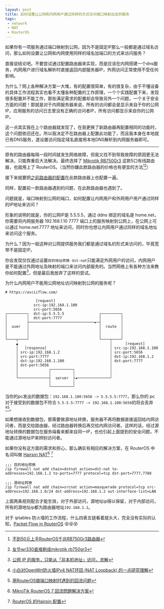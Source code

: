 ```yaml
---
layout: post
title: 如何设置让公网和内网用户通过同样的方式访问端口映射出去的服务
tags:
 - network
 - NAT
 - RouterOS
---
```


如果你有一项服务通过端口映射到公网，因为不是固定IP那么一般都是通过域名访问，那么如何设置让公网和内网使用同样的域名加端口的方式来访问服务？

直接说结论吧。不要尝试通过配置路由器来实现，而是应该在内网搭建一个dns服务，内网用户进行域名解析时直接返回内部服务器IP，外网访问正常使用不受任何影响。

为什么？网上各种解决方案一大堆，有的配置很简单，有的很复杂，由于不懂设备的具体工作流程其实也看不太懂各种配置的工作原理，一个个实践配置下来，发现很多配置并不能工作，那些满足需求的配置却会导致另外一个问题，一个关于安全方面的问题！那就是对于内网服务器来说，所有的访问都会是显示来自于你的公网IP，应用服务的访问日志里没有正确的访问者IP，所有访问都显示来自你的公网IP。

这一点其实我在上个路由器就发现了，在我更换了新路由器再配置相同的功能时，这个问题依旧还在。所以我决定不在路由器上配置此功能了，而且我本身在本地就已有DNS服务，遂设置访问指定域名直接用本地DNS解析到内网服务器即可。

* * *

原有的路由器每隔一段时间就发生网络故障，但我又找不到导致故障的原因更无法解决，只能靠重启大法解决。最终选择了 [Mikrotik RB750Gr3](https://mikrotik.com/product/RB750Gr3) 这款5口有线路由器，也就用上了 RouterOS。（当然你嫌此款路由器的价格也有便宜的方法[^1][^2]）

接下来就要把[之前路由器的配置](https://blog.xavierskip.com/2023-02-19-nat-config/)在此款路由器上也配置一遍。

同样，配置前一款路由器遇到的问题，在此款路由器也遇到了。

问题就是，端口映射到公网的端口，如何配置让内网用户和外网用户用户通过同样的IP地址来访问？

形象的说明的就是，你的公网IP是 5.5.5.5，通过 ddns 绑定的域名是 home.net，你需要将内网服务器 192.168.1.10  7777 端口上的服务映射到公网上，在公网上可以通过 home.net:7777 地址来访问，同时你也想让内网用户通过同样的域名地址来访问这个服务。

为什么？因为一般这种对公网提供服务我们都是通过域名的形式来访问的，毕竟宽带不是固定IP。 

你会发现仅仅通过设置`目的地址转换 dst-nat`只能满足外网用户的访问，内网用户是不能通过外网地址及映射的端口来访问内部服务的。当然网络上有各种方法来教你如何配置[^3]，但是最后我放弃了这样的尝试。

为什么内网用户不能用公网地址访问映射到公网的服务呢？

```
# https://asciiflow.com/

              [request]                                                    
             src-ip:192.168.1.100                                          
             src-port:5656                                                 
┌─────────┐  dst-ip:5.5.5.5                ┌─────────┐                   
│         │  dst-port:7777                 │         │                   
│         ├──────────────────────────────►─┤         │                   
│  user   │                                │  route  │                   
│         │                                │         │                   
│         │                                │         │                   
└────┬────┘                                └────┬────┘                   
     ▲                                          │      [request]         
     │   [response]                             │ src-ip:192.168.1.100   
     │ src-ip:192.168.1.2                       │ src-port:5656          
     │ src-port:7777                            │ dst-ip:192.168.1.2     
     │ dst-ip:192.168.1.100                     │ dst-port:7777          
     │ dst-port:5656                            │                        
     │              ┌──────────┐                │                        
     │              │          │                │                        
     └──────────────┤  server  ├◄───────────────┘                        
                    │          │                                           
                    └──────────┘                                           
```

当你的pc发出的数据包：`192.168.1.100:5656 -> 5.5.5.5:7777`，那么你的 pc 对于接受到的数据包不符合 `5.5.5.5:7777 -> 192.168.1.100:5656`的将会丢弃[^4][^5]。

如果想接收到数据包，那需要做源地址转换，服务器不再将数据直接返回给内网访问者，而是交给路由器，经过路由器转换后再交给内网访问者。这样的话，经过源地址转换的数据包在服务端看来都来自同一IP，也也引起上面提到的安全问题，不能通过源地址IP来辨别访问者。

如果你没有这方面的需求和担心，那么确实有相应的解决方案，在 RouterOS 中名词叫做 [Hairpin NAT](https://help.mikrotik.com/docs/spaces/ROS/pages/3211299/NAT#NAT-HairpinNAT)[^6] [^7]

```
;;; 目的地址转换
/ip firewall nat add chain=dstnat action=dst-nat to-addresses=192.168.1.2 to-ports=7777 protocol=tcp dst-port=7777,7788 

;;; 源地址转换
/ip firewall nat add chain=srcnat action=masquerade protocol=tcp src-address=192.168.1.0/24 dst-address=192.168.1.2 out-interface-list=LAN
```

上面两条规则配合才能生效，对于外部访问，源地址ip得以保留，对于内部访问，所有的源地址ip都为路由器地址`192.168.1.1`。

对于 iptables 防火墙的工作流程，什么四表五链看着就头大，完全没有实际的认知，[Packet Flow in RouterOS](https://help.mikrotik.com/docs/spaces/ROS/pages/328227/Packet+Flow+in+RouterOS) 😵😵😵


[^1]:[不到50元上手RouterOS千兆RB750Gr3路由器](https://huwencai.com/2023/03/bu-dao-yuan-shang-shou-routeros-qian-zhao-rbgr-lu-you-qi/)
[^2]:[友华wr330直接刷成mikrotik rb750gr3](https://www.right.com.cn/forum/thread-5303754-1-1.html)
[^3]:[公网 IP 的服务，只能从「非本机地址」访问，求解](https://v2ex.com/t/936873)
[^4]:[小白对OpenWrt防火墙IPv4 NAT环回 (NAT Loopback) 的一点研究理解](https://www.right.com.cn/forum/thread-8203412-1-1.html)
[^5]:[用RouterOS做端口映射时遇到的回流问题](https://huwencai.com/2023/04/yong-routeros-zuo-duan-kou-ying-she-shi-yu-dao-de-hui-liu/)
[^6]:[MikroTik RouterOS 7 回流問題解決方案](https://kingtam.win/archives/hairpin.html)
[^7]:[RouterOS 的Hairpin 配置](https://archive.ph/caogy)


